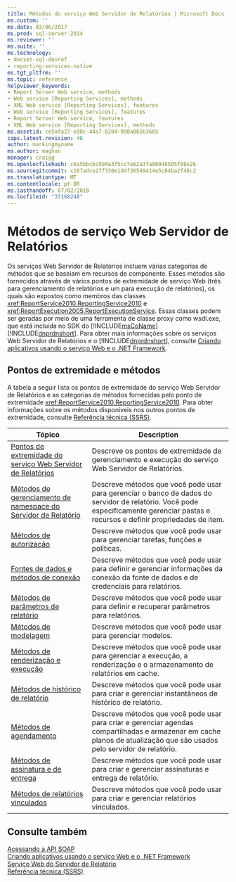 ```yaml
---
title: Métodos do serviço Web Servidor de Relatórios | Microsoft Docs
ms.custom: ''
ms.date: 03/06/2017
ms.prod: sql-server-2014
ms.reviewer: ''
ms.suite: ''
ms.technology:
- docset-sql-devref
- reporting-services-native
ms.tgt_pltfrm: ''
ms.topic: reference
helpviewer_keywords:
- Report Server Web service, methods
- Web service [Reporting Services], methods
- XML Web service [Reporting Services], features
- Web service [Reporting Services], features
- Report Server Web service, features
- XML Web service [Reporting Services], methods
ms.assetid: ce5afa27-e90c-44a7-b204-098a065b3665
caps.latest.revision: 48
author: markingmyname
ms.author: maghan
manager: craigg
ms.openlocfilehash: c6a5bbcbc994a3f5cc7e62a3fa80048505f88e26
ms.sourcegitcommit: c18fadce27f330e1d4f36549414e5c84ba2f46c2
ms.translationtype: MT
ms.contentlocale: pt-BR
ms.lasthandoff: 07/02/2018
ms.locfileid: "37168248"
---
```

# <a name="report-server-web-service-methods"></a>Métodos de serviço Web Servidor de Relatórios
  Os serviços Web Servidor de Relatórios incluem várias categorias de métodos que se baseiam em recursos de componente. Esses métodos são fornecidos através de vários pontos de extremidade de serviço Web (três para gerenciamento de relatórios e um para execução de relatórios), os quais são expostos como membros das classes <xref:ReportService2010.ReportingService2010> e <xref:ReportExecution2005.ReportExecutionService>. Essas classes podem ser geradas por meio de uma ferramenta de classe proxy como wsdl.exe, que está incluída no SDK do [!INCLUDE[msCoName](../../../includes/msconame-md.md)] [!INCLUDE[dnprdnshort](../../../includes/dnprdnshort-md.md)]. Para obter mais informações sobre os serviços Web Servidor de Relatórios e o [!INCLUDE[dnprdnshort](../../../includes/dnprdnshort-md.md)], consulte [Criando aplicativos usando o serviço Web e o .NET Framework](../net-framework/building-applications-using-the-web-service-and-the-net-framework.md).  
  
## <a name="endpoints-and-methods"></a>Pontos de extremidade e métodos  
 A tabela a seguir lista os pontos de extremidade do serviço Web Servidor de Relatórios e as categorias de métodos fornecidas pelo ponto de extremidade <xref:ReportService2010.ReportingService2010>. Para obter informações sobre os métodos disponíveis nos outros pontos de extremidade, consulte [Referência técnica &#40;SSRS&#41;](../../technical-reference-ssrs.md).  
  
|Tópico|Description|  
|-----------|-----------------|  
|[Pontos de extremidade do serviço Web Servidor de Relatórios](report-server-web-service-endpoints.md)|Descreve os pontos de extremidade de gerenciamento e execução do serviço Web Servidor de Relatórios.|  
|[Métodos de gerenciamento de namespace do Servidor de Relatório](report-server-namespace-management-methods.md)|Descreve métodos que você pode usar para gerenciar o banco de dados do servidor de relatório. Você pode especificamente gerenciar pastas e recursos e definir propriedades de item.|  
|[Métodos de autorização](authorization-methods.md)|Descreve métodos que você pode usar para gerenciar tarefas, funções e políticas.|  
|[Fontes de dados e métodos de conexão](data-sources-and-connection-methods.md)|Descreve métodos que você pode usar para definir e gerenciar informações da conexão da fonte de dados e de credenciais para relatórios.|  
|[Métodos de parâmetros de relatório](report-parameters-methods.md)|Descreve métodos que você pode usar para definir e recuperar parâmetros para relatórios.|  
|[Métodos de modelagem](../report-server-web-service.md)|Descreve métodos que você pode usar para gerenciar modelos.|  
|[Métodos de renderização e execução](rendering-and-execution-methods.md)|Descreve métodos que você pode usar para gerenciar a execução, a renderização e o armazenamento de relatórios em cache.|  
|[Métodos de histórico de relatório](report-history-methods.md)|Descreve métodos que você pode usar para criar e gerenciar instantâneos de histórico de relatório.|  
|[Métodos de agendamento](scheduling-methods.md)|Descreve métodos que você pode usar para criar e gerenciar agendas compartilhadas e armazenar em cache planos de atualização que são usados pelo servidor de relatório.|  
|[Métodos de assinatura e de entrega](subscription-and-delivery-methods.md)|Descreve métodos que você pode usar para criar e gerenciar assinaturas e entrega de relatório.|  
|[Métodos de relatórios vinculados](linked-reports-methods.md)|Descreve métodos que você pode usar para criar e gerenciar relatórios vinculados.|  
  
## <a name="see-also"></a>Consulte também  
 [Acessando a API SOAP](../accessing-the-soap-api.md)   
 [Criando aplicativos usando o serviço Web e o .NET Framework](../net-framework/building-applications-using-the-web-service-and-the-net-framework.md)   
 [Serviço Web do Servidor de Relatório](../report-server-web-service.md)   
 [Referência técnica &#40;SSRS&#41;](../../technical-reference-ssrs.md)  
  
  
